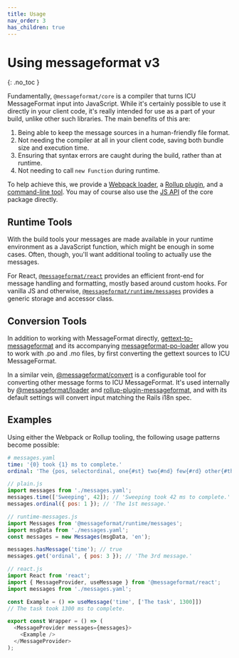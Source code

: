 ```yaml
---
title: Usage
nav_order: 3
has_children: true
---
```


<!-- prettier-ignore-start -->
# Using messageformat v3
{: .no_toc }
<!-- prettier-ignore-end -->

Fundamentally, `@messageformat/core` is a compiler that turns ICU MessageFormat input into JavaScript.
While it's certainly possible to use it directly in your client code, it's really intended for use as a part of your build, unlike other such libraries.
The main benefits of this are:

1. Being able to keep the message sources in a human-friendly file format.
2. Not needing the compiler at all in your client code, saving both bundle size and execution time.
3. Ensuring that syntax errors are caught during the build, rather than at runtime.
4. Not needing to call `new Function` during runtime.

To help achieve this, we provide a [Webpack loader](webpack.md), a [Rollup plugin](rollup.md), and a [command-line tool](cli.md).
You may of course also use the [JS API](./api/core.md) of the core package directly.

## Runtime Tools

With the build tools your messages are made available in your runtime environment as a JavaScript function, which might be enough in some cases.
Often, though, you'll want additional tooling to actually use the messages.

For React, [`@messageformat/react`](react.md) provides an efficient front-end for message handling and formatting, mostly based around custom hooks.
For vanilla JS and otherwise, [`@messageformat/runtime/messages`](./api/runtime.messages.md) provides a generic storage and accessor class.

## Conversion Tools

In addition to working with MessageFormat directly, [gettext-to-messageformat](https://www.npmjs.com/package/gettext-to-messageformat) and its accompanying [messageformat-po-loader](https://www.npmjs.com/package/messageformat-po-loader) allow you to work with .po and .mo files, by first converting the gettext sources to ICU MessageFormat.

In a similar vein, [@messageformat/convert](https://www.npmjs.com/package/@messageformat/convert) is a configurable tool for converting other message forms to ICU MessageFormat.
It's used internally by [@messageformat/loader](webpack.md) and [rollup-plugin-messageformat](rollup.md), and with its default settings will convert input matching the Rails i18n spec.

## Examples

Using either the Webpack or Rollup tooling, the following usage patterns become possible:

```yaml
# messages.yaml
time: '{0} took {1} ms to complete.'
ordinal: 'The {pos, selectordinal, one{#st} two{#nd} few{#rd} other{#th}} message.'
```

```js
// plain.js
import messages from './messages.yaml';
messages.time(['Sweeping', 42]); // 'Sweeping took 42 ms to complete.'
messages.ordinal({ pos: 1 }); // 'The 1st message.'
```

```js
// runtime-messages.js
import Messages from '@messageformat/runtime/messages';
import msgData from './messages.yaml';
const messages = new Messages(msgData, 'en');

messages.hasMessage('time'); // true
messages.get('ordinal', { pos: 3 }); // 'The 3rd message.'
```

```js
// react.js
import React from 'react';
import { MessageProvider, useMessage } from '@messageformat/react';
import messages from './messages.yaml';

const Example = () => useMessage('time', ['The task', 1300]])
// The task took 1300 ms to complete.

export const Wrapper = () => (
  <MessageProvider messages={messages}>
    <Example />
  </MessageProvider>
);
```

